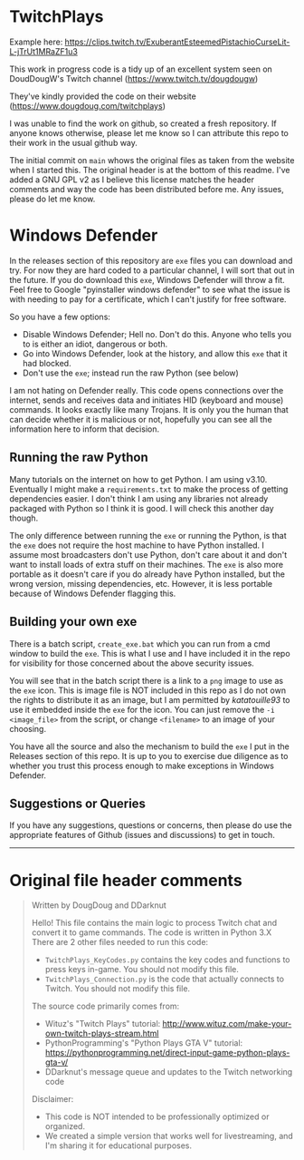 # TwitchPlays
Example here: https://clips.twitch.tv/ExuberantEsteemedPistachioCurseLit-L-jTrUt1MRaZF1u3

This work in progress code is a tidy up of an excellent system seen on DoudDougW's Twitch channel (https://www.twitch.tv/dougdougw)

They've kindly provided the code on their website (https://www.dougdoug.com/twitchplays)

I was unable to find the work on github, so created a fresh repository.  If anyone knows otherwise, please let me know so I can attribute this repo to their work in the usual github way.

The initial commit on `main` whows the original files as taken from the website when I started this.  The original header is at the bottom of this readme.  I've added a GNU GPL v2 as I believe this license matches the header comments and way the code has been distributed before me.  Any issues, please do let me know.

# Windows Defender
In the releases section of this repository are `exe` files you can download and try.  For now they are hard coded to a particular channel, I will sort that out in the future.  If you do download this `exe`, Windows Defender will throw a fit.  Feel free to Google "pyinstaller windows defender" to see what the issue is with needing to pay for a certificate, which I can't justify for free software.

So you have a few options:
- Disable Windows Defender; Hell no.  Don't do this.  Anyone who tells you to is either an idiot, dangerous or both.
- Go into Windows Defender, look at the history, and allow this `exe` that it had blocked.
- Don't use the `exe`; instead run the raw Python (see below)

I am not hating on Defender really.  This code opens connections over the internet, sends and receives data and initiates HID (keyboard and mouse) commands.  It looks exactly like many Trojans.  It is only you the human that can decide whether it is malicious or not, hopefully you can see all the information here to inform that decision.

## Running the raw Python
Many tutorials on the internet on how to get Python.  I am using v3.10.  Eventually I might make a `requirements.txt` to make the process of getting dependencies easier.  I don't think I am using any libraries not already packaged with Python so I think it is good.  I will check this another day though.

The only difference between running the `exe` or running the Python, is that the `exe` does not require the host machine to have Python installed.  I assume most broadcasters don't use Python, don't care about it and don't want to install loads of extra stuff on their machines.  The `exe` is also more portable as it doesn't care if you do already have Python installed, but the wrong version, missing dependencies, etc.  However, it is less portable because of Windows Defender flagging this.

## Building your own exe
There is a batch script, `create_exe.bat` which you can run from a cmd window to build the `exe`.  This is what I use and I have included it in the repo for visibility for those concerned about the above security issues.

You will see that in the batch script there is a link to a `png` image to use as the `exe` icon.  This is image file is NOT included in this repo as I do not own the rights to distribute it as an image, but I am permitted by _katatouille93_ to use it embedded inside the `exe` for the icon.  You can just remove the `-i <image_file>` from the script, or change `<filename>` to an image of your choosing.

You have all the source and also the mechanism to build the `exe` I put in the Releases section of this repo.  It is up to you to exercise due diligence as to whether you trust this process enough to make exceptions in Windows Defender.

## Suggestions or Queries
If you have any suggestions, questions or concerns, then please do use the appropriate features of Github (issues and discussions) to get in touch.

---

# Original file header comments
> Written by DougDoug and DDarknut
> 
> Hello! This file contains the main logic to process Twitch chat and convert it to game commands.
> The code is written in Python 3.X
> There are 2 other files needed to run this code:
> - `TwitchPlays_KeyCodes.py` contains the key codes and functions to press keys in-game. You should not modify this file.
> - `TwitchPlays_Connection.py` is the code that actually connects to Twitch. You should not modify this file.
> 
> The source code primarily comes from:
> - Wituz's "Twitch Plays" tutorial: http://www.wituz.com/make-your-own-twitch-plays-stream.html
> - PythonProgramming's "Python Plays GTA V" tutorial: https://pythonprogramming.net/direct-input-game-python-plays-gta-v/
> - DDarknut's message queue and updates to the Twitch networking code
> 
> Disclaimer: 
> - This code is NOT intended to be professionally optimized or organized.
> - We created a simple version that works well for livestreaming, and I'm sharing it for educational purposes.